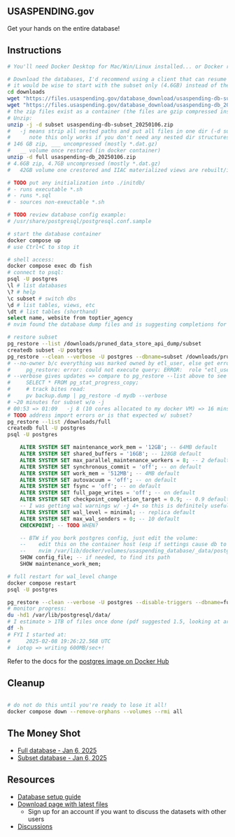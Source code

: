 ## USASPENDING.gov

Get your hands on the entire database!

## Instructions

```sh
# You'll need Docker Desktop for Mac/Win/Linux installed... or Docker running somewhere you can access.

# Download the databases, I'd recommend using a client that can resume on failures... or just wget it:
# it would be wise to start with the subset only (4.6GB) instead of the full db (146GB)
cd downloads
wget "https://files.usaspending.gov/database_download/usaspending-db-subset_20250106.zip"
wget "https://files.usaspending.gov/database_download/usaspending-db_20250106.zip"
# the zip files exist as a container (the files are gzip compressed inside)
# Unzip: 
unzip -j -d subset usaspending-db-subset_20250106.zip
#   -j means strip all nested paths and put all files in one dir (-d subset)
#      note this only works if you don't need any nested dir structures
# 146 GB zip, ___ uncompressed (mostly *.dat.gz)
#   __ volume once restored (in docker container)
unzip -d full usaspending-db_20250106.zip 
# 4.6GB zip, 4.7GB uncompressed (mostly *.dat.gz) 
#   42GB volume one crestored and IIAC materialized views are rebuilt/ing

# TODO put any initialization into ./initdb/
# - runs executable *.sh 
# - runs *.sql
# - sources non-exeuctable *.sh

# TODO review database config example:
# /usr/share/postgresql/postgresql.conf.sample

# start the database container
docker compose up
# use Ctrl+C to stop it

# shell access:
docker compose exec db fish
# connect to psql:
psql -U postgres
\l # list databases
\? # help
\c subset # switch dbs
\d # list tables, views, etc
\dt # list tables (shorthand)
select name, website from toptier_agency
# nvim found the database dump files and is suggesting completions for tables !!! 

# restore subset
pg_restore --list /downloads/pruned_data_store_api_dump/subset
createdb subset -U postgres
pg_restore --clean --verbose -U postgres --dbname=subset /downloads/pruned_data_store_api_dump/subset  --no-owner -j 8
# --no-owner b/c everything was marked owned by etl_user, else get error:
#     pg_restore: error: could not execute query: ERROR:  role "etl_user" does not exist
# --verbose gives updates => compare to pg_restore --list above to see overall position in restore
#     SELECT * FROM pg_stat_progress_copy;
#     # track bites read:
#     pv backup.dump | pg_restore -d mydb --verbose
# ~20 minutes for subset w/o -j 
# 00:53 => 01:09   -j 8 (10 cores allocated to my docker VM) => 16 mins 
# TODO address import errors or is that expected w/ subset? 
pg_restore --list /downloads/full
createdb full -U postgres
psql -U postgres
```
```sql
    ALTER SYSTEM SET maintenance_work_mem = '12GB'; -- 64MB default
    ALTER SYSTEM SET shared_buffers = '16GB'; -- 128GB default
    ALTER SYSTEM SET max_parallel_maintenance_workers = 8; -- 2 default
    ALTER SYSTEM SET synchronous_commit = 'off'; -- on default
    ALTER SYSTEM SET work_mem = '512MB'; -- 4MB default
    ALTER SYSTEM SET autovacuum = 'off'; -- on default
    ALTER SYSTEM SET fsync = 'off'; -- on default
    ALTER SYSTEM SET full_page_writes = 'off'; -- on default
    ALTER SYSTEM SET checkpoint_completion_target = 0.9; -- 0.9 default
    -- I was getting wal warnings w/ -j 4+ so this is definitely useful to look into:
    ALTER SYSTEM SET wal_level = minimal; -- replica default
    ALTER SYSTEM SET max_wal_senders = 0; -- 10 default
    CHECKPOINT; -- TODO WHEN?

    -- BTW if you bork postgres config, just edit the volume:
    --    edit this on the container host (esp if settings cause db to fail to start):
    --    nvim /var/lib/docker/volumes/usaspending_database/_data/postgresql.auto.conf
    SHOW config_file; -- if needed, to find its path
    SHOW maintenance_work_mem;
```
```sh
# full restart for wal_level change
docker compose restart
psql -U postgres

pg_restore --clean --verbose -U postgres --disable-triggers --dbname=full /downloads/full --no-owner -j 16
# monitor progress:
du -hd1 /var/lib/postgresql/data/
# I estimate > 1TB of files once done (pdf suggested 1.5, looking at archives suggests maybe not that much but hard to say... the size of some files overflow signed int32 field use by gzip to store uncompressed size so only way to know is to decompress and find out!
df -h
# FYI I started at:
#     2025-02-08 19:26:22.568 UTC
#  iotop => writing 600MB/sec+!

```

Refer to the docs for the [postgres image on Docker Hub](https://hub.docker.com/_/postgres) 

## Cleanup

```sh

# do not do this until you're ready to lose it all!
docker compose down --remove-orphans --volumes --rmi all

```

## The Money Shot

- [Full database - Jan 6, 2025](https://files.usaspending.gov/database_download/usaspending-db_20250106.zip)
- [Subset database - Jan 6, 2025](https://files.usaspending.gov/database_download/usaspending-db-subset_20250106.zip)

## Resources

- [Database setup guide](https://files.usaspending.gov/database_download/usaspending-db-setup.pdf)
- [Download page with latest files](https://onevoicecrm.my.site.com/usaspending/s/database-download)
  - Sign up for an account if you want to discuss the datasets with other users
- [Discussions](https://onevoicecrm.my.site.com/usaspending/s/)
